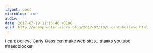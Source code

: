 ```yaml
---
layout: post
microblog: true
audio: 
date: 2017-07-19 11:15:46 +0100
guid: http://adamprocter.micro.blog/2017/07/19/i-cant-believe.html
---
```

I cant believe Carly Klass can make web sites...thanks youtube #needblocker

